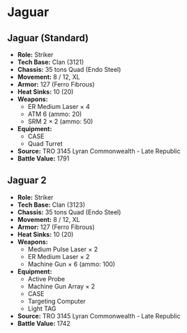 # Jaguar
## Jaguar (Standard)
- **Role:** Striker
- **Tech Base:** Clan (3121)
- **Chassis:** 35 tons Quad (Endo Steel)
- **Movement:** 8 / 12, XL
- **Armor:** 127 (Ferro Fibrous)
- **Heat Sinks:** 10 (20)
- **Weapons:**
  - ER Medium Laser × 4
  - ATM 6 (ammo: 20)
  - SRM 2 × 2 (ammo: 50)
- **Equipment:**
  - CASE
  - Quad Turret
- **Source:** TRO 3145 Lyran Commonwealth - Late Republic
- **Battle Value:** 1791

## Jaguar 2
- **Role:** Striker
- **Tech Base:** Clan (3123)
- **Chassis:** 35 tons Quad (Endo Steel)
- **Movement:** 8 / 12, XL
- **Armor:** 127 (Ferro Fibrous)
- **Heat Sinks:** 10 (20)
- **Weapons:**
  - Medium Pulse Laser × 2
  - ER Medium Laser × 2
  - Machine Gun × 6 (ammo: 100)
- **Equipment:**
  - Active Probe
  - Machine Gun Array × 2
  - CASE
  - Targeting Computer
  - Light TAG
- **Source:** TRO 3145 Lyran Commonwealth - Late Republic
- **Battle Value:** 1742

